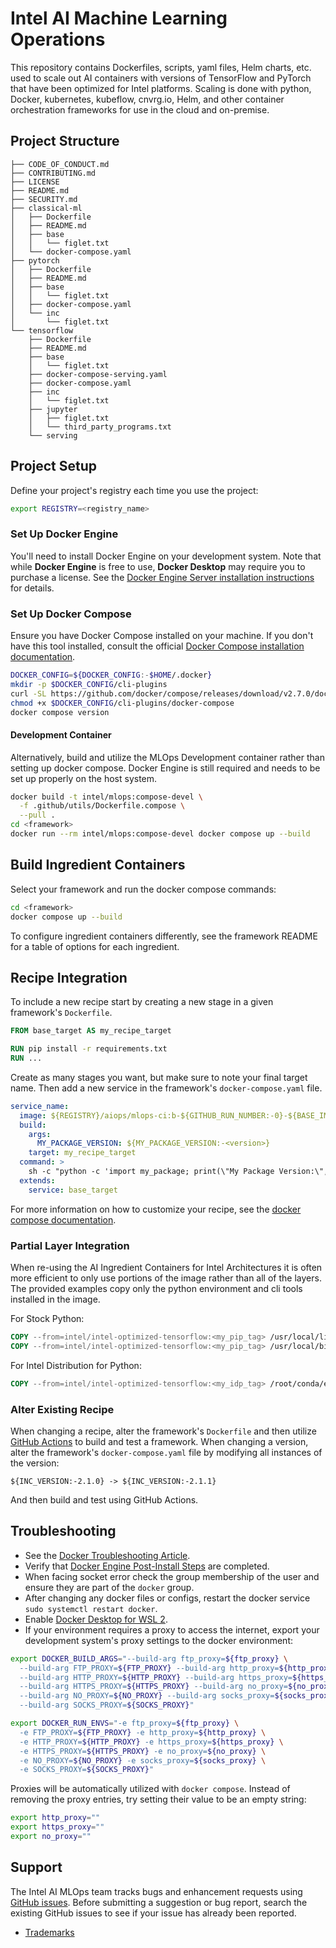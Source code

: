 # Intel AI Machine Learning Operations

This repository contains Dockerfiles, scripts, yaml files, Helm charts, etc. used to scale out AI containers with versions of TensorFlow and PyTorch that have been optimized for Intel platforms. Scaling is done with python, Docker, kubernetes, kubeflow, cnvrg.io, Helm, and other container orchestration frameworks for use in the cloud and on-premise.

## Project Structure

```text
├── CODE_OF_CONDUCT.md
├── CONTRIBUTING.md
├── LICENSE
├── README.md
├── SECURITY.md
├── classical-ml
│   ├── Dockerfile
│   ├── README.md
│   ├── base
│   │   └── figlet.txt
│   └── docker-compose.yaml
├── pytorch
│   ├── Dockerfile
│   ├── README.md
│   ├── base
│   │   └── figlet.txt
│   ├── docker-compose.yaml
│   └── inc
│       └── figlet.txt
└── tensorflow
    ├── Dockerfile
    ├── README.md
    ├── base
    │   └── figlet.txt
    ├── docker-compose-serving.yaml
    ├── docker-compose.yaml
    ├── inc
    │   └── figlet.txt
    ├── jupyter
    │   ├── figlet.txt
    │   └── third_party_programs.txt
    └── serving
```

## Project Setup

Define your project's registry each time you use the project:

```bash
export REGISTRY=<registry_name>
```

### Set Up Docker Engine

You'll need to install Docker Engine on your development system. Note that while **Docker Engine** is free to use, **Docker Desktop** may require you to purchase a license.  See the [Docker Engine Server installation instructions](https://docs.docker.com/engine/install/#server) for details.

### Set Up Docker Compose

Ensure you have Docker Compose installed on your machine. If you don't have this tool installed, consult the official [Docker Compose installation documentation](https://docs.docker.com/compose/install/linux/#install-the-plugin-manually).

```bash
DOCKER_CONFIG=${DOCKER_CONFIG:-$HOME/.docker}
mkdir -p $DOCKER_CONFIG/cli-plugins
curl -SL https://github.com/docker/compose/releases/download/v2.7.0/docker-compose-linux-x86_64 -o $DOCKER_CONFIG/cli-plugins/docker-compose
chmod +x $DOCKER_CONFIG/cli-plugins/docker-compose
docker compose version
```

#### Development Container

Alternatively, build and utilize the MLOps Development container rather than setting up docker compose. Docker Engine is still required and needs to be set up properly on the host system.

```bash
docker build -t intel/mlops:compose-devel \
  -f .github/utils/Dockerfile.compose \
  --pull .
cd <framework>
docker run --rm intel/mlops:compose-devel docker compose up --build
```

## Build Ingredient Containers

Select your framework and run the docker compose commands:

```bash
cd <framework>
docker compose up --build
```

To configure ingredient containers differently, see the framework README for a table of options for each ingredient.

## Recipe Integration

To include a new recipe start by creating a new stage in a given framework's `Dockerfile`.

```dockerfile
FROM base_target AS my_recipe_target

RUN pip install -r requirements.txt
RUN ...
```

Create as many stages you want, but make sure to note your final target name. Then add a new service in the framework's `docker-compose.yaml` file.

```yaml
service_name:
  image: ${REGISTRY}/aiops/mlops-ci:b-${GITHUB_RUN_NUMBER:-0}-${BASE_IMAGE_NAME:-ubuntu}-${BASE_IMAGE_TAG:-22.04}-${PACKAGE_OPTION:-pip}-py${PYTHON_VERSION:-3.10}-ipex-${IPEX_VERSION:-1.12.1}-my-package-${MY_PACKAGE_VERSION:-<version>}
  build:
    args:
      MY_PACKAGE_VERSION: ${MY_PACKAGE_VERSION:-<version>}
    target: my_recipe_target
  command: >
    sh -c "python -c 'import my_package; print(\"My Package Version:\", my_package.__version__)'"
  extends:
    service: base_target
```

For more information on how to customize your recipe, see the [docker compose documentation](https://docs.docker.com/compose/compose-file/compose-file-v3/).

### Partial Layer Integration

When re-using the AI Ingredient Containers for Intel Architectures it is often more efficient to only use portions of the image rather than all of the layers. The provided examples copy only the python environment and cli tools installed in the image.

For Stock Python:

```dockerfile
COPY --from=intel/intel-optimized-tensorflow:<my_pip_tag> /usr/local/lib/python${PYTHON_VERSION}/dist-packages /usr/local/lib/python${PYTHON_VERSION}/dist-packages
COPY --from=intel/intel-optimized-tensorflow:<my_pip_tag> /usr/local/bin /usr/local/bin
```

For Intel Distribution for Python:

```dockerfile
COPY --from=intel/intel-optimized-tensorflow:<my_idp_tag> /root/conda/envs/idp /root/conda/envs/<my_env>
```

### Alter Existing Recipe

When changing a recipe, alter the framework's `Dockerfile` and then utilize [GitHub Actions](https://docs.github.com/en/actions/learn-github-actions) to build and test a framework. When changing a version, alter the framework's `docker-compose.yaml` file by modifying all instances of the version:

```text
${INC_VERSION:-2.1.0} -> ${INC_VERSION:-2.1.1}
```

And then build and test using GitHub Actions.

## Troubleshooting

* See the [Docker Troubleshooting Article](https://docs.docker.com/engine/install/troubleshoot/).
* Verify that [Docker Engine Post-Install Steps](https://docs.docker.com/engine/install/linux-postinstall/) are completed.
* When facing socket error check the group membership of the user and ensure they are part of the `docker` group.
* After changing any docker files or configs, restart the docker service `sudo systemctl restart docker`.
* Enable [Docker Desktop for WSL 2](https://docs.docker.com/desktop/windows/wsl/).
* If your environment requires a proxy to access the internet, export your development system's proxy settings to the docker environment:

```bash
export DOCKER_BUILD_ARGS="--build-arg ftp_proxy=${ftp_proxy} \
  --build-arg FTP_PROXY=${FTP_PROXY} --build-arg http_proxy=${http_proxy} \
  --build-arg HTTP_PROXY=${HTTP_PROXY} --build-arg https_proxy=${https_proxy} \
  --build-arg HTTPS_PROXY=${HTTPS_PROXY} --build-arg no_proxy=${no_proxy} \
  --build-arg NO_PROXY=${NO_PROXY} --build-arg socks_proxy=${socks_proxy} \
  --build-arg SOCKS_PROXY=${SOCKS_PROXY}"
```

```bash
export DOCKER_RUN_ENVS="-e ftp_proxy=${ftp_proxy} \
  -e FTP_PROXY=${FTP_PROXY} -e http_proxy=${http_proxy} \
  -e HTTP_PROXY=${HTTP_PROXY} -e https_proxy=${https_proxy} \
  -e HTTPS_PROXY=${HTTPS_PROXY} -e no_proxy=${no_proxy} \
  -e NO_PROXY=${NO_PROXY} -e socks_proxy=${socks_proxy} \
  -e SOCKS_PROXY=${SOCKS_PROXY}"
```

Proxies will be automatically utilized with `docker compose`. Instead of removing the proxy entries, try setting their value to be an empty string:

```bash
export http_proxy=""
export https_proxy=""
export no_proxy=""
```

## Support

The Intel AI MLOps team tracks bugs and enhancement requests using
[GitHub issues](https://github.com/intel/mlops/issues). Before submitting a
suggestion or bug report, search the existing GitHub issues to see if your issue has already been reported.

* [Trademarks](http://www.intel.com/content/www/us/en/legal/trademarks.html)
